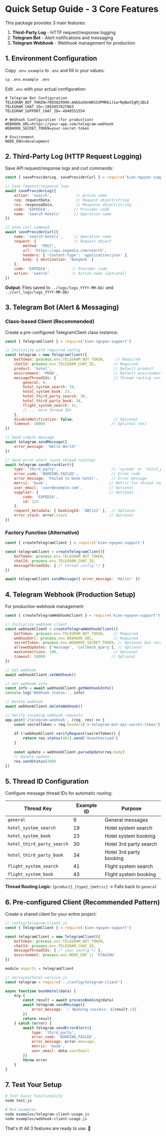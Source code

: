 # Quick Setup Guide - 3 Core Features

This package provides 3 main features:
1. **Third-Party Log** - HTTP request/response logging
2. **Telegram Bot** - Alert notifications and messaging
3. **Telegram Webhook** - Webhook management for production

## 1. Environment Configuration

Copy `.env.example` to `.env` and fill in your values:

```bash
cp .env.example .env
```

Edit `.env` with your actual configuration:

```env
# Telegram Bot Configuration  
TELEGRAM_BOT_TOKEN=7893829996:AAGGaSHvNKSSXPMRbiJiwrRpBwVIgMj1BLE
TELEGRAM_CHAT_ID=-1003057627863
TELEGRAM_SUPPORT_CHAT_ID=-4940551554

# Webhook Configuration (for production)
WEBHOOK_URL=https://your-app.com/telegram-webhook
WEBHOOK_SECRET_TOKEN=your-secret-token

# Environment
NODE_ENV=development
```

## 2. Third-Party Log (HTTP Request Logging)

Save API request/response logs and curl commands:

```javascript
const { saveProviderLog, saveProviderCurl } = require('kien-nguyen-support')

// Save request/response logs
await saveProviderLog({
    action: 'search',           // Action name
    req: requestData,           // Request object/string 
    res: responseData,          // Response object/string
    code: 'EXPEDIA',           // Provider code
    name: 'search-hotels'      // Operation name
})

// Save curl command
await saveProviderCurl({
    name: 'search-hotels',     // Operation name
    request: {                 // Request object
        method: 'POST',
        url: 'https://api.expedia.com/search',
        headers: { 'Content-Type': 'application/json' },
        body: { destination: 'Bangkok' }
    },
    code: 'EXPEDIA',          // Provider code
    action: 'search'          // Action name (optional)
})
```

**Output**: Files saved to `../logs/logs_YYYY-MM-DD/` and `../curl_logs/logs_YYYY-MM-DD/`

## 3. Telegram Bot (Alert & Messaging)

### Class-based Client (Recommended)

Create a pre-configured TelegramClient class instance:

```javascript
const { TelegramClient } = require('kien-nguyen-support')

// Initialize with required config
const telegram = new TelegramClient({
    botToken: process.env.TELEGRAM_BOT_TOKEN,     // Required
    chatId: process.env.TELEGRAM_CHAT_ID,        // Required
    product: 'hotel',                            // Default product
    environment: 'PROD',                         // Default environment
    messageThreadIds: {                          // Thread routing config
        general: 9,
        hotel_system_search: 19,
        hotel_system_book: 23,
        hotel_third_party_search: 30,
        hotel_third_party_book: 34,
        flight_system_search: 41,
        // ... more thread IDs
    },
    disableNotification: false,                  // Optional
    timeout: 10000                              // Optional (ms)
})

// Send simple message
await telegram.sendMessage({
    error_message: 'Hello World!'
})

// Send error alert (auto thread routing)
await telegram.sendErrorAlert({
    type: 'third_party',                        // 'system' or 'third_party'
    error_code: 'BOOKING_FAILED',               // Error code
    error_message: 'Failed to book hotel',      // Error message
    metric: 'book',                            // Metric for thread routing
    user_email: 'user@example.com',            // Optional
    supplier: {                                // Optional
        code: 'EXPEDIA',
        id: 123
    },
    request_metadata: { bookingId: 'ABC123' },  // Optional
    error_stack: error.stack                   // Optional
})
```

### Factory Function (Alternative)

```javascript
const { createTelegramClient } = require('kien-nguyen-support')

const telegramClient = createTelegramClient({
    botToken: process.env.TELEGRAM_BOT_TOKEN,
    chatId: process.env.TELEGRAM_CHAT_ID,
    messageThreadIds: { /* thread config */ }
})

await telegramClient.sendMessage({ error_message: 'Hello!' })
```

## 4. Telegram Webhook (Production Setup)

For production webhook management:

```javascript
const { createTelegramWebhookClient } = require('kien-nguyen-support')

// Initialize webhook client
const webhookClient = createTelegramWebhookClient({
    botToken: process.env.TELEGRAM_BOT_TOKEN,    // Required
    webhookUrl: process.env.WEBHOOK_URL,         // Required
    secretToken: process.env.WEBHOOK_SECRET_TOKEN, // Optional but recommended
    allowedUpdates: ['message', 'callback_query'], // Optional
    maxConnections: 100,                         // Optional
    timeout: 10000                              // Optional
})

// Set webhook
await webhookClient.setWebhook()

// Get webhook info
const info = await webhookClient.getWebhookInfo()
console.log('Webhook status:', info)

// Delete webhook
await webhookClient.deleteWebhook()

// Verify incoming webhook requests
app.post('/telegram-webhook', (req, res) => {
    const secretToken = req.headers['x-telegram-bot-api-secret-token']
    
    if (!webhookClient.verifyRequest(secretToken)) {
        return res.status(401).send('Unauthorized')
    }
    
    const update = webhookClient.parseUpdate(req.body)
    // Handle update...
    res.sendStatus(200)
})
```

## 5. Thread ID Configuration

Configure message thread IDs for automatic routing:

| Thread Key | Example ID | Purpose |
|-----------|------------|---------|
| `general` | 9 | General messages |
| `hotel_system_search` | 19 | Hotel system search |
| `hotel_system_book` | 23 | Hotel system booking |
| `hotel_third_party_search` | 30 | Hotel 3rd party search |
| `hotel_third_party_book` | 34 | Hotel 3rd party booking |
| `flight_system_search` | 41 | Flight system search |
| `flight_system_book` | 43 | Flight system booking |

**Thread Routing Logic**: `{product}_{type}_{metric}` → Falls back to `general`

## 6. Pre-configured Client (Recommended Pattern)

Create a shared client for your entire project:

```javascript
// config/telegram-client.js
const { TelegramClient } = require('kien-nguyen-support')

const telegramClient = new TelegramClient({
    botToken: process.env.TELEGRAM_BOT_TOKEN,
    chatId: process.env.TELEGRAM_CHAT_ID,
    messageThreadIds: { /* your config */ },
    environment: process.env.NODE_ENV || 'STAGING'
})

module.exports = telegramClient

// services/hotel-service.js  
const telegram = require('../config/telegram-client')

async function bookHotel(data) {
    try {
        const result = await processBooking(data)
        await telegram.sendMessage({ 
            error_message: `✅ Booking success: ${result.id}` 
        })
        return result
    } catch (error) {
        await telegram.sendErrorAlert({
            type: 'third_party',
            error_code: 'BOOKING_FAILED',
            error_message: error.message,
            metric: 'book',
            user_email: data.userEmail
        })
        throw error
    }
}
```

## 7. Test Your Setup

```bash
# Test basic functionality
node test.js

# Run examples
node examples/telegram-client-usage.js
node examples/webhook-client-usage.js
```

That's it! All 3 features are ready to use. 🚀
